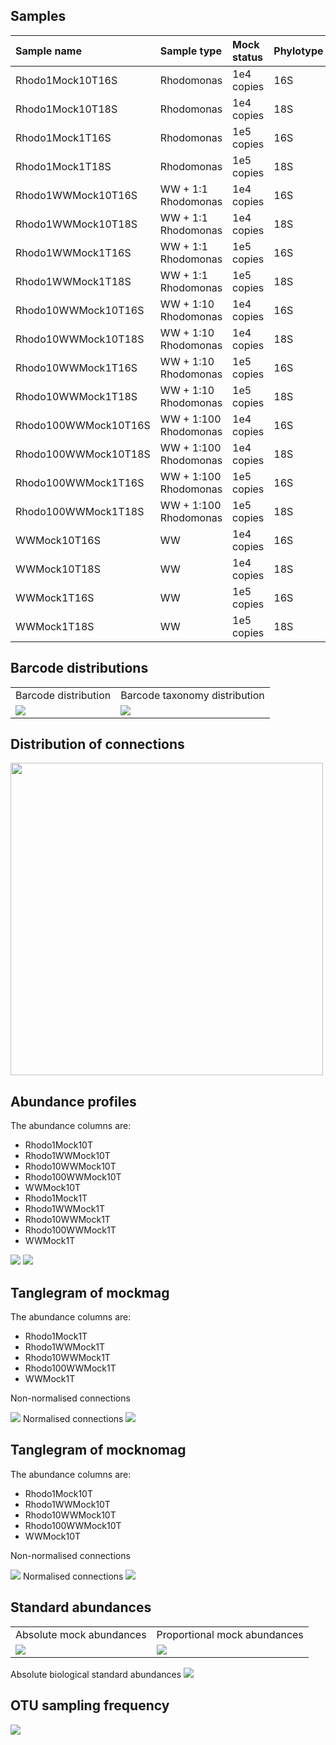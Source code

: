 ## Samples

<table>
<thead>
<tr class="header">
<th style="text-align: left;">Sample name</th>
<th style="text-align: left;">Sample type</th>
<th style="text-align: left;">Mock status</th>
<th style="text-align: left;">Phylotype</th>
</tr>
</thead>
<tbody>
<tr class="odd">
<td style="text-align: left;">Rhodo1Mock10T16S</td>
<td style="text-align: left;">Rhodomonas</td>
<td style="text-align: left;">1e4 copies</td>
<td style="text-align: left;">16S</td>
</tr>
<tr class="even">
<td style="text-align: left;">Rhodo1Mock10T18S</td>
<td style="text-align: left;">Rhodomonas</td>
<td style="text-align: left;">1e4 copies</td>
<td style="text-align: left;">18S</td>
</tr>
<tr class="odd">
<td style="text-align: left;">Rhodo1Mock1T16S</td>
<td style="text-align: left;">Rhodomonas</td>
<td style="text-align: left;">1e5 copies</td>
<td style="text-align: left;">16S</td>
</tr>
<tr class="even">
<td style="text-align: left;">Rhodo1Mock1T18S</td>
<td style="text-align: left;">Rhodomonas</td>
<td style="text-align: left;">1e5 copies</td>
<td style="text-align: left;">18S</td>
</tr>
<tr class="odd">
<td style="text-align: left;">Rhodo1WWMock10T16S</td>
<td style="text-align: left;">WW + 1:1 Rhodomonas</td>
<td style="text-align: left;">1e4 copies</td>
<td style="text-align: left;">16S</td>
</tr>
<tr class="even">
<td style="text-align: left;">Rhodo1WWMock10T18S</td>
<td style="text-align: left;">WW + 1:1 Rhodomonas</td>
<td style="text-align: left;">1e4 copies</td>
<td style="text-align: left;">18S</td>
</tr>
<tr class="odd">
<td style="text-align: left;">Rhodo1WWMock1T16S</td>
<td style="text-align: left;">WW + 1:1 Rhodomonas</td>
<td style="text-align: left;">1e5 copies</td>
<td style="text-align: left;">16S</td>
</tr>
<tr class="even">
<td style="text-align: left;">Rhodo1WWMock1T18S</td>
<td style="text-align: left;">WW + 1:1 Rhodomonas</td>
<td style="text-align: left;">1e5 copies</td>
<td style="text-align: left;">18S</td>
</tr>
<tr class="odd">
<td style="text-align: left;">Rhodo10WWMock10T16S</td>
<td style="text-align: left;">WW + 1:10 Rhodomonas</td>
<td style="text-align: left;">1e4 copies</td>
<td style="text-align: left;">16S</td>
</tr>
<tr class="even">
<td style="text-align: left;">Rhodo10WWMock10T18S</td>
<td style="text-align: left;">WW + 1:10 Rhodomonas</td>
<td style="text-align: left;">1e4 copies</td>
<td style="text-align: left;">18S</td>
</tr>
<tr class="odd">
<td style="text-align: left;">Rhodo10WWMock1T16S</td>
<td style="text-align: left;">WW + 1:10 Rhodomonas</td>
<td style="text-align: left;">1e5 copies</td>
<td style="text-align: left;">16S</td>
</tr>
<tr class="even">
<td style="text-align: left;">Rhodo10WWMock1T18S</td>
<td style="text-align: left;">WW + 1:10 Rhodomonas</td>
<td style="text-align: left;">1e5 copies</td>
<td style="text-align: left;">18S</td>
</tr>
<tr class="odd">
<td style="text-align: left;">Rhodo100WWMock10T16S</td>
<td style="text-align: left;">WW + 1:100 Rhodomonas</td>
<td style="text-align: left;">1e4 copies</td>
<td style="text-align: left;">16S</td>
</tr>
<tr class="even">
<td style="text-align: left;">Rhodo100WWMock10T18S</td>
<td style="text-align: left;">WW + 1:100 Rhodomonas</td>
<td style="text-align: left;">1e4 copies</td>
<td style="text-align: left;">18S</td>
</tr>
<tr class="odd">
<td style="text-align: left;">Rhodo100WWMock1T16S</td>
<td style="text-align: left;">WW + 1:100 Rhodomonas</td>
<td style="text-align: left;">1e5 copies</td>
<td style="text-align: left;">16S</td>
</tr>
<tr class="even">
<td style="text-align: left;">Rhodo100WWMock1T18S</td>
<td style="text-align: left;">WW + 1:100 Rhodomonas</td>
<td style="text-align: left;">1e5 copies</td>
<td style="text-align: left;">18S</td>
</tr>
<tr class="odd">
<td style="text-align: left;">WWMock10T16S</td>
<td style="text-align: left;">WW</td>
<td style="text-align: left;">1e4 copies</td>
<td style="text-align: left;">16S</td>
</tr>
<tr class="even">
<td style="text-align: left;">WWMock10T18S</td>
<td style="text-align: left;">WW</td>
<td style="text-align: left;">1e4 copies</td>
<td style="text-align: left;">18S</td>
</tr>
<tr class="odd">
<td style="text-align: left;">WWMock1T16S</td>
<td style="text-align: left;">WW</td>
<td style="text-align: left;">1e5 copies</td>
<td style="text-align: left;">16S</td>
</tr>
<tr class="even">
<td style="text-align: left;">WWMock1T18S</td>
<td style="text-align: left;">WW</td>
<td style="text-align: left;">1e5 copies</td>
<td style="text-align: left;">18S</td>
</tr>
</tbody>
</table>

## Barcode distributions

<table>
<tr>
<td>
Barcode distribution
</td>
<td>
Barcode taxonomy distribution
</td>
</tr>
<tr>
<td valign="top">
<img src="../figures/bc_distribution.png">
</td>
<td valign="top">
<img src="../figures/bc_tax_distribution.png">
</td>
</tr>
</table>

## Distribution of connections

<td valign="top">
<img src="../figures/connection_distribution.png" width=500>
</td>

## Abundance profiles

The abundance columns are:

-   Rhodo1Mock10T
-   Rhodo1WWMock10T
-   Rhodo10WWMock10T
-   Rhodo100WWMock10T
-   WWMock10T
-   Rhodo1Mock1T
-   Rhodo1WWMock1T
-   Rhodo10WWMock1T
-   Rhodo100WWMock1T
-   WWMock1T

<td valign="top">
<img src="../figures/bact_abunds.png" >
</td>
<td valign="top">
<img src="../figures/euk_abunds.png" >
</td>

## Tanglegram of mockmag

The abundance columns are:

-   Rhodo1Mock1T
-   Rhodo1WWMock1T
-   Rhodo10WWMock1T
-   Rhodo100WWMock1T
-   WWMock1T

Non-normalised connections
<td valign="top">
<img src="../figures/one.png" >
</td>
Normalised connections
<td valign="top">
<img src="../figures/one_normalised.png" >
</td>

## Tanglegram of mocknomag

The abundance columns are:

-   Rhodo1Mock10T
-   Rhodo1WWMock10T
-   Rhodo10WWMock10T
-   Rhodo100WWMock10T
-   WWMock10T

Non-normalised connections
<td valign="top">
<img src="../figures/ten.png" >
</td>
Normalised connections
<td valign="top">
<img src="../figures/ten_normalised.png" >
</td>

## Standard abundances

<table>
<tr>
<td>
Absolute mock abundances
</td>
<td>
Proportional mock abundances
</td>
</tr>
<tr>
<td valign="top">
<img src="../figures/mock_abundances.png">
</td>
<td valign="top">
<img src="../figures/mock_proportions.png">
</td>
</tr>
</table>
Absolute biological standard abundances
<td valign="top">
<img src="../figures/biol_std_abundances.png" >
</td>

## OTU sampling frequency

<td valign="top">
<img src="../figures/otu_sampling_frequency.png" >
</td>
